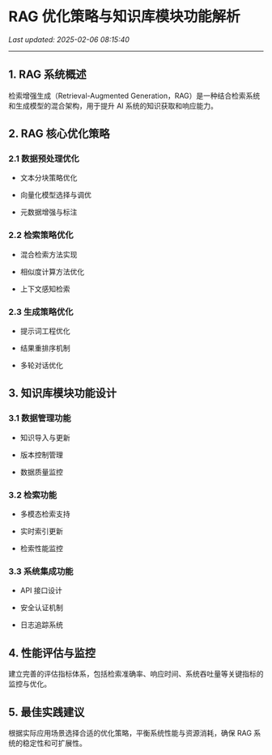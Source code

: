 # RAG 优化策略与知识库模块功能解析

_Last updated: 2025-02-06 08:15:40_

---

## 1. RAG 系统概述


检索增强生成（Retrieval-Augmented Generation，RAG）是一种结合检索系统和生成模型的混合架构，用于提升 AI 系统的知识获取和响应能力。


## 2. RAG 核心优化策略


### 2.1 数据预处理优化


- 文本分块策略优化

- 向量化模型选择与调优

- 元数据增强与标注

### 2.2 检索策略优化


- 混合检索方法实现

- 相似度计算方法优化

- 上下文感知检索

### 2.3 生成策略优化


- 提示词工程优化

- 结果重排序机制

- 多轮对话优化

## 3. 知识库模块功能设计


### 3.1 数据管理功能


- 知识导入与更新

- 版本控制管理

- 数据质量监控

### 3.2 检索功能


- 多模态检索支持

- 实时索引更新

- 检索性能监控

### 3.3 系统集成功能


- API 接口设计

- 安全认证机制

- 日志追踪系统

## 4. 性能评估与监控


建立完善的评估指标体系，包括检索准确率、响应时间、系统吞吐量等关键指标的监控与优化。


## 5. 最佳实践建议


根据实际应用场景选择合适的优化策略，平衡系统性能与资源消耗，确保 RAG 系统的稳定性和可扩展性。

